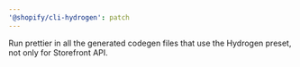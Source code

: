 ```yaml
---
'@shopify/cli-hydrogen': patch
---
```


Run prettier in all the generated codegen files that use the Hydrogen preset, not only for Storefront API.
